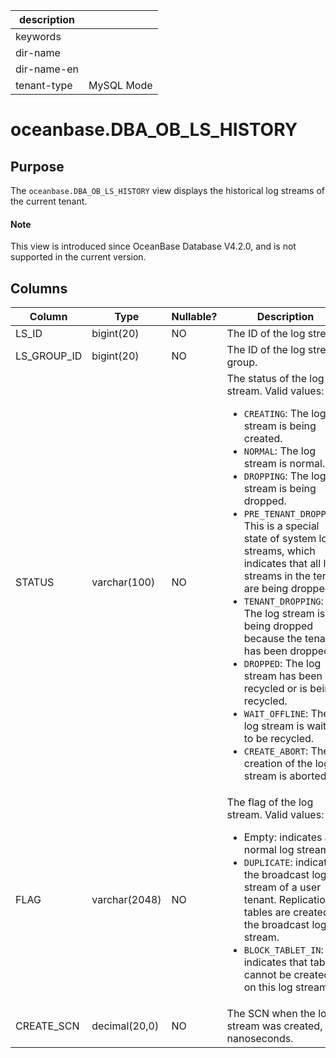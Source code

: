 | description ||
|---|---|
| keywords ||
| dir-name ||
| dir-name-en ||
| tenant-type | MySQL Mode |

# oceanbase.DBA_OB_LS_HISTORY

## Purpose

The `oceanbase.DBA_OB_LS_HISTORY` view displays the historical log streams of the current tenant.

<main id="notice" type='explain'>
<h4>Note</h4>
<p>This view is introduced since OceanBase Database V4.2.0, and is not supported in the current version. </p>
</main>

## Columns

| Column | Type | Nullable? | Description |
|-------------|---------------|-------------|-------------------------------------------|
| LS_ID | bigint(20) | NO | The ID of the log stream. |
| LS_GROUP_ID | bigint(20) | NO | The ID of the log stream group. |
| STATUS | varchar(100) | NO | The status of the log stream. Valid values:<ul><li>`CREATING`: The log stream is being created.</li><li>`NORMAL`: The log stream is normal.</li><li>`DROPPING`: The log stream is being dropped.</li><li>`PRE_TENANT_DROPPING`: This is a special state of system log streams, which indicates that all log streams in the tenant are being dropped.</li><li>`TENANT_DROPPING`: The log stream is being dropped because the tenant has been dropped.</li><li>`DROPPED`: The log stream has been recycled or is being recycled. </li><li>`WAIT_OFFLINE`: The log stream is waiting to be recycled.</li><li>`CREATE_ABORT`: The creation of the log stream is aborted.</li></ul> |
| FLAG | varchar(2048) | NO | The flag of the log stream. Valid values:<ul><li>Empty: indicates a normal log stream.</li><li> `DUPLICATE`: indicates the broadcast log stream of a user tenant. Replication tables are created on the broadcast log stream. </li><li>`BLOCK_TABLET_IN`: indicates that tablets cannot be created on this log stream.</li></ul> |
| CREATE_SCN | decimal(20,0) | NO | The SCN when the log stream was created, in nanoseconds. |
